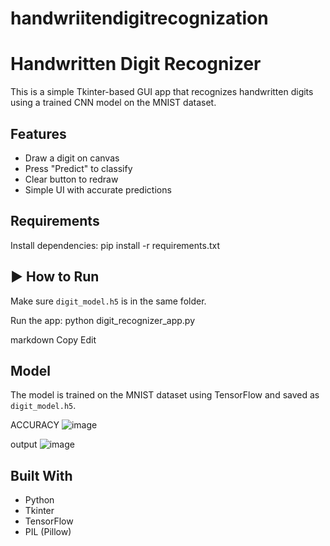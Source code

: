 # handwriitendigitrecognization
#  Handwritten Digit Recognizer

This is a simple Tkinter-based GUI app that recognizes handwritten digits using a trained CNN model on the MNIST dataset.


## Features
- Draw a digit on canvas
- Press "Predict" to classify
- Clear button to redraw
- Simple UI with accurate predictions

##  Requirements
Install dependencies:
pip install -r requirements.txt

## ▶ How to Run
Make sure `digit_model.h5` is in the same folder.

Run the app:
python digit_recognizer_app.py

markdown
Copy
Edit

## Model
The model is trained on the MNIST dataset using TensorFlow and saved as `digit_model.h5`.



ACCURACY 
![image](https://github.com/user-attachments/assets/b9e3ea5a-839c-4da9-8bfe-452c1a54635d)



output
![image](https://github.com/user-attachments/assets/e57f218f-d1ed-441b-a6ff-7539768460b0)



## Built With
- Python
- Tkinter
- TensorFlow
- PIL (Pillow)
